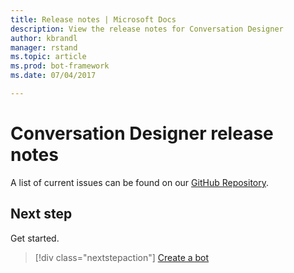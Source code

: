 ```yaml
---
title: Release notes | Microsoft Docs
description: View the release notes for Conversation Designer
author: kbrandl
manager: rstand
ms.topic: article
ms.prod: bot-framework
ms.date: 07/04/2017

---
```


# Conversation Designer release notes

<!-- TODO: Add release notes TBD -->

A list of current issues can be found on our [GitHub Repository](https://github.com/Microsoft/BotBuilder/issues). 

## Next step
Get started.
> [!div class="nextstepaction"]
> [Create a bot](conversation-designer-create-bot.md)
